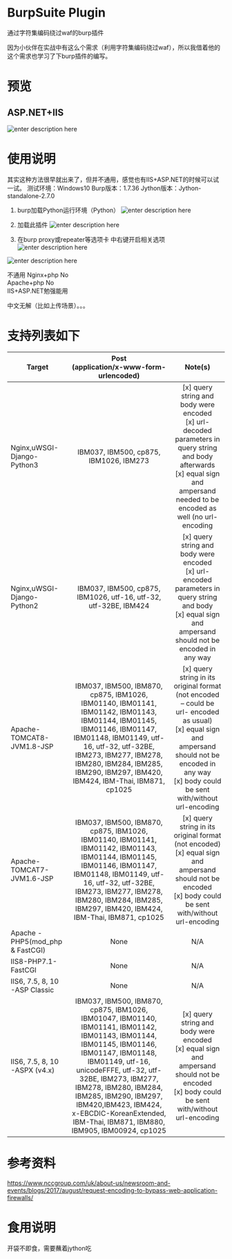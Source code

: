 # BurpSuite Plugin
通过字符集编码绕过waf的burp插件

因为小伙伴在实战中有这么个需求（利用字符集编码绕过waf），所以我借着他的这个需求也学习了下burp插件的编写。
# 预览
## ASP.NET+IIS
![enter description here](https://photo.o0o0.club/Charset_encoding_converter__Burp插件/wafg01.gif)

# 使用说明
其实这种方法很早就出来了，但并不通用，感觉也有IIS+ASP.NET的时候可以试一试。
测试环境：Windows10
Burp版本：1.7.36
Jython版本：Jython-standalone-2.7.0

1. burp加载Python运行环境（Python）
![enter description here](https://photo.o0o0.club/Charset_encoding_converter__Burp插件/1616412431734.png)

2. 加载此插件
![enter description here](https://photo.o0o0.club/Charset_encoding_converter__Burp插件/1616412464696.png)

3. 在burp proxy或repeater等选项卡 中右键开启相关选项
![enter description here](https://photo.o0o0.club/Charset_encoding_converter__Burp插件/1616412589499.png)

![enter description here](https://photo.o0o0.club/Charset_encoding_converter__Burp插件/1616412639010.png)

不通用
Nginx+php	 No</br>
Apache+php	 No</br>
IIS+ASP.NET勉强能用

中文无解（比如上传场景）。。。

# 支持列表如下
Target |Post</br>(application/x-www-form-urlencoded)|Note(s)
-|:-:|:-:
Nginx,uWSGI-Django-Python3 | IBM037, IBM500, cp875, IBM1026, IBM273|[x] query string and body were encoded</br>[x] url-decoded parameters in query string and body afterwards</br>[x] equal sign and ampersand needed to be encoded as well (no url-encoding
Nginx,uWSGI-Django-Python2|IBM037, IBM500, cp875, IBM1026, utf-16, utf-32, utf-32BE, IBM424|[x] query string and body were encoded</br>[x] url-encoded parameters in query string and body</br>[x] equal sign and ampersand should not be encoded in any way
Apache-TOMCAT8-JVM1.8-JSP|IBM037, IBM500, IBM870, cp875, IBM1026, IBM01140, IBM01141, IBM01142, IBM01143, IBM01144, IBM01145, IBM01146, IBM01147, IBM01148, IBM01149, utf-16, utf-32, utf-32BE, IBM273, IBM277, IBM278, IBM280, IBM284, IBM285, IBM290, IBM297, IBM420, IBM424, IBM-Thai, IBM871, cp1025|[x] query string in its original format (not encoded – could be url- encoded as usual)</br>[x] equal sign and ampersand should not be encoded in any way</br>[x] body could be sent with/without url-encoding
Apache-TOMCAT7-JVM1.6-JSP|IBM037, IBM500, IBM870, cp875, IBM1026, IBM01140, IBM01141, IBM01142, IBM01143, IBM01144, IBM01145, IBM01146, IBM01147, IBM01148, IBM01149, utf-16, utf-32, utf-32BE, IBM273, IBM277, IBM278, IBM280, IBM284, IBM285, IBM297, IBM420, IBM424, IBM-Thai, IBM871, cp1025|[x] query string in its original format (not encoded)</br>[x] equal sign and ampersand should not be encoded</br>[x] body could be sent with/without url-encoding
Apache -PHP5(mod_php & FastCGI)|None|N/A
IIS8-PHP7.1-FastCGI|None|N/A
IIS6, 7.5, 8, 10 -ASP Classic|None|N/A
IIS6, 7.5, 8, 10 -ASPX (v4.x)|IBM037, IBM500, IBM870, cp875, IBM1026, IBM01047, IBM01140, IBM01141, IBM01142, IBM01143, IBM01144, IBM01145, IBM01146, IBM01147, IBM01148, IBM01149, utf-16, unicodeFFFE, utf-32, utf-32BE, IBM273, IBM277, IBM278, IBM280, IBM284, IBM285, IBM290, IBM297, IBM420,IBM423, IBM424, x-EBCDIC-KoreanExtended, IBM-Thai, IBM871, IBM880, IBM905, IBM00924, cp1025|[x] query string and body were encoded</br>[x] equal sign and ampersand should not be encoded</br>[x] body could be sent with/without url-encoding

# 参考资料
https://www.nccgroup.com/uk/about-us/newsroom-and-events/blogs/2017/august/request-encoding-to-bypass-web-application-firewalls/

# 食用说明
开袋不即食，需要蘸着jython吃